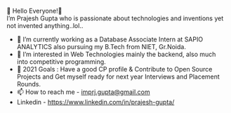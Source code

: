 👋 Hello Everyone!👋  
I’m Prajesh Gupta who is passionate about technologies and inventions yet not invented anything..lol..

- 🌱 I’m currently working as a Database Associate Intern at SAPIO ANALYTICS also pursuing my B.Tech from NIET, Gr.Noida.
- 👀 I’m interested in Web Technologies mainly the backend, also much into competitive programming.
- 🥅 2021 Goals : Have a good CP profile & Contribute to Open Source Projects and Get myself ready for next year Interviews and Placement Rounds. 
- 📫 How to reach me - imprj.gupta@gmail.com
- Linkedin - https://www.linkedin.com/in/prajesh-gupta/


<!---
PrajeshGupta/PrajeshGupta is a ✨ special ✨ repository because its `README.md` (this file) appears on your GitHub profile.
You can click the Preview link to take a look at your changes.
--->
